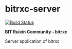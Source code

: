 # bitrxc-server

[![Build Status](https://jenkins.hyperzsb.tech/buildStatus/icon?job=bitrxc-server)](https://jenkins.hyperzsb.tech/job/bitrxc-server/)

**BIT Ruixin Community - bitrxc**

Server application of bitrxc
